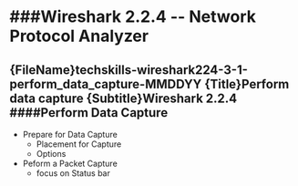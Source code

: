 ###Wireshark 2.2.4 -- Network Protocol Analyzer
============================================================ 
{FileName}techskills-wireshark224-3-1-perform_data_capture-MMDDYY
{Title}Perform data capture
{Subtitle}Wireshark 2.2.4
####Perform Data Capture
------------------------------------------------------------ 

* Prepare for Data Capture
	- Placement for Capture
	- Options
* Peform a Packet Capture
	- focus on Status bar